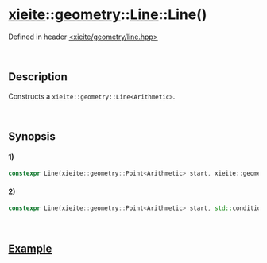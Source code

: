 # [xieite](../../../../../../xieite.md)\:\:[geometry](../../../../../../geometry.md)\:\:[Line<Arithmetic>](../../../../line.md)\:\:Line\(\)
Defined in header [<xieite/geometry/line.hpp>](../../../../../../../include/xieite/geometry/line.hpp)

&nbsp;

## Description
Constructs a `xieite::geometry::Line<Arithmetic>`.

&nbsp;

## Synopsis
#### 1)
```cpp
constexpr Line(xieite::geometry::Point<Arithmetic> start, xieite::geometry::Point<Arithmetic> end) noexcept;
```
#### 2)
```cpp
constexpr Line(xieite::geometry::Point<Arithmetic> start, std::conditional_t<std::floating_point<Arithmetic>, Arithmetic, double> angle) noexcept;
```

&nbsp;

## [Example](../../../../line.md)
